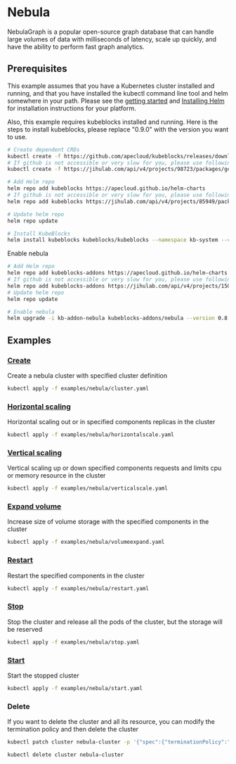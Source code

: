 # Nebula

NebulaGraph is a popular open-source graph database that can handle large volumes of data with milliseconds of latency, scale up quickly, and have the ability to perform fast graph analytics.

## Prerequisites

This example assumes that you have a Kubernetes cluster installed and running, and that you have installed the kubectl command line tool and helm somewhere in your path. Please see the [getting started](https://kubernetes.io/docs/setup/)  and [Installing Helm](https://helm.sh/docs/intro/install/) for installation instructions for your platform.

Also, this example requires kubeblocks installed and running. Here is the steps to install kubeblocks, please replace "0.9.0" with the version you want to use.
```bash
# Create dependent CRDs
kubectl create -f https://github.com/apecloud/kubeblocks/releases/download/v0.9.0/kubeblocks_crds.yaml
# If github is not accessible or very slow for you, please use following command instead
kubectl create -f https://jihulab.com/api/v4/projects/98723/packages/generic/kubeblocks/v0.9.0/kubeblocks_crds.yaml

# Add Helm repo 
helm repo add kubeblocks https://apecloud.github.io/helm-charts
# If github is not accessible or very slow for you, please use following repo instead
helm repo add kubeblocks https://jihulab.com/api/v4/projects/85949/packages/helm/stable

# Update helm repo
helm repo update

# Install KubeBlocks
helm install kubeblocks kubeblocks/kubeblocks --namespace kb-system --create-namespace --version="0.9.0"
```
Enable nebula
```bash
# Add Helm repo 
helm repo add kubeblocks-addons https://apecloud.github.io/helm-charts
# If github is not accessible or very slow for you, please use following repo instead
helm repo add kubeblocks-addons https://jihulab.com/api/v4/projects/150246/packages/helm/stable
# Update helm repo
helm repo update

# Enable nebula 
helm upgrade -i kb-addon-nebula kubeblocks-addons/nebula --version 0.8.0 -n kb-system  
``` 

## Examples

### [Create](cluster.yaml) 
Create a nebula cluster with specified cluster definition 
```bash
kubectl apply -f examples/nebula/cluster.yaml
```

### [Horizontal scaling](horizontalscale.yaml)
Horizontal scaling out or in specified components replicas in the cluster
```bash
kubectl apply -f examples/nebula/horizontalscale.yaml
```

### [Vertical scaling](verticalscale.yaml)
Vertical scaling up or down specified components requests and limits cpu or memory resource in the cluster
```bash
kubectl apply -f examples/nebula/verticalscale.yaml
```

### [Expand volume](volumeexpand.yaml)
Increase size of volume storage with the specified components in the cluster
```bash
kubectl apply -f examples/nebula/volumeexpand.yaml
```

### [Restart](restart.yaml)
Restart the specified components in the cluster
```bash
kubectl apply -f examples/nebula/restart.yaml
```

### [Stop](stop.yaml)
Stop the cluster and release all the pods of the cluster, but the storage will be reserved
```bash
kubectl apply -f examples/nebula/stop.yaml
```

### [Start](start.yaml)
Start the stopped cluster
```bash
kubectl apply -f examples/nebula/start.yaml
```

### Delete
If you want to delete the cluster and all its resource, you can modify the termination policy and then delete the cluster
```bash
kubectl patch cluster nebula-cluster -p '{"spec":{"terminationPolicy":"WipeOut"}}' --type="merge"

kubectl delete cluster nebula-cluster
```
